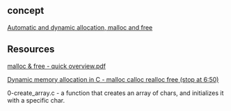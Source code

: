 ## concept

[Automatic and dynamic allocation, malloc and free](https://alx-intranet.hbtn.io/concepts/62)

## Resources

[malloc & free - quick overview.pdf](https://s3.amazonaws.com/alx-intranet.hbtn.io/uploads/misc/2021/1/a094c90e7f466bbeaa49cb24c8f04e7f27aaad41.pdf?X-Amz-Algorithm=AWS4-HMAC-SHA256&X-Amz-Credential=AKIARDDGGGOUSBVO6H7D%2F20221216%2Fus-east-1%2Fs3%2Faws4_request&X-Amz-Date=20221216T171321Z&X-Amz-Expires=86400&X-Amz-SignedHeaders=host&X-Amz-Signature=b0b174e70c605f6f8b859ca2c14afd1e46bbba347ddf29c8cc478ff12b73f9c9)

[Dynamic memory allocation in C - malloc calloc realloc free (stop at 6:50)](https://www.youtube.com/watch?v=xDVC3wKjS64)

0-create_array.c - a function that creates an array of chars, and initializes it with a specific char.<br />

